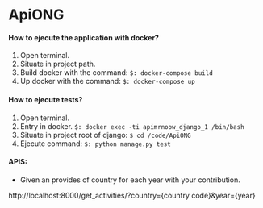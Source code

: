 # ApiONG


#### How to ejecute the application with docker?

1. Open terminal.
2. Situate in project path.
3. Build docker with the command:
`$: docker-compose build`
4. Up docker with the command:
`$: docker-compose up`

#### How to ejecute tests?

1. Open terminal.
2. Entry in docker. `$: docker exec -ti apimrnoow_django_1 /bin/bash`
3. Situate in project root of django: `$ cd /code/ApiONG`
4. Ejecute command: `$: python manage.py test` 



#### APIS:
- Given an provides of country for each year with your contribution.

http://localhost:8000/get_activities/?country={country code}&year={year}
